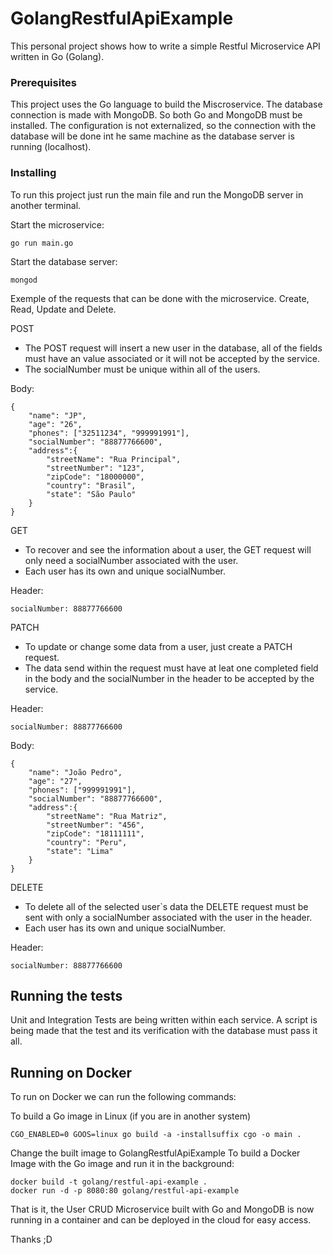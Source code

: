 # GolangRestfulApiExample

This personal project shows how to write a simple Restful Microservice API written in Go (Golang).

### Prerequisites

This project uses the Go language to build the Miscroservice. The database connection is made with MongoDB.
So both Go and MongoDB must be installed.
The configuration is not externalized, so the connection with the database will be done int he same machine as the database server is running (localhost).

### Installing

To run this project just run the main file and run the MongoDB server in another terminal.

Start the microservice:
```
go run main.go
```

Start the database server:
```
mongod
```

Exemple of the requests that can be done with the microservice.
Create, Read, Update and Delete.

POST
- The POST request will insert a new user in the database, all of the fields must have an value associated or it will not be accepted by the service.
- The socialNumber must be unique within all of the users.

Body:
```
{
	"name": "JP",
	"age": "26",
	"phones": ["32511234", "999991991"],
	"socialNumber": "88877766600",
	"address":{
		"streetName": "Rua Principal",
		"streetNumber": "123",
		"zipCode": "18000000",
		"country": "Brasil",
		"state": "São Paulo"
	}
}
```

GET
- To recover and see the information about a user, the GET request will only need a socialNumber associated with the user.
- Each user has its own and unique socialNumber.

Header:
```
socialNumber: 88877766600
```

PATCH
- To update or change some data from a user, just create a PATCH request.
- The data send within the request must have at leat one completed field in the body and the socialNumber in the header to be accepted by the service.

Header:
```
socialNumber: 88877766600
```

Body:
```
{
	"name": "João Pedro",
	"age": "27",
	"phones": ["999991991"],
	"socialNumber": "88877766600",
	"address":{
		"streetName": "Rua Matriz",
		"streetNumber": "456",
		"zipCode": "18111111",
		"country": "Peru",
		"state": "Lima"
	}
}
```

DELETE
- To delete all of the selected user`s data the DELETE request must be sent with only a socialNumber associated with the user in the header.
- Each user has its own and unique socialNumber.

Header:
```
socialNumber: 88877766600
```

## Running the tests

Unit and Integration Tests are being written within each service.
A script is being made that the test and its verification with the database must pass it all.


## Running on Docker

To run on Docker we can run the following commands:

To build a Go image in Linux (if you are in another system)
```
CGO_ENABLED=0 GOOS=linux go build -a -installsuffix cgo -o main .
```

Change the built image to GolangRestfulApiExample 
To build a Docker Image with the Go image and run it in the background:
```
docker build -t golang/restful-api-example .
docker run -d -p 8080:80 golang/restful-api-example
```

That is it, the User CRUD Microservice built with Go and MongoDB is now running in a container and can be deployed in the cloud for easy access.

Thanks ;D